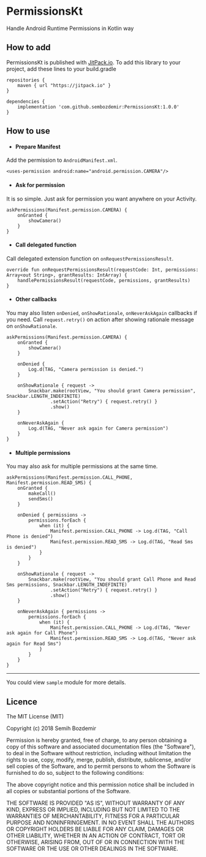 # PermissionsKt
Handle Android Runtime Permissions in Kotlin way

## How to add
PermissionsKt is published with [JitPack.io](https://jitpack.io).
To add this library to your project, add these lines to your build.gradle

```
repositories {
    maven { url "https://jitpack.io" }
}

dependencies {
    implementation 'com.github.sembozdemir:PermissionsKt:1.0.0'
}
```


## How to use

- #### Prepare Manifest

Add the permission to `AndroidManifest.xml`.

`<uses-permission android:name="android.permission.CAMERA"/>`

- #### Ask for permission 

It is so simple. Just ask for permission you want anywhere on your Activity.

```
askPermissions(Manifest.permission.CAMERA) {
    onGranted {
        showCamera()
    }
}
```

- #### Call delegated function

Call delegated extension function on `onRequestPermissionsResult`.

```
override fun onRequestPermissionsResult(requestCode: Int, permissions: Array<out String>, grantResults: IntArray) {
    handlePermissionsResult(requestCode, permissions, grantResults)
}
```

- #### Other callbacks

You may also listen `onDenied`, `onShowRationale`, `onNeverAskAgain` callbacks if you need. Call `request.retry()` on action after showing rationale message on `onShowRationale`.

```
askPermissions(Manifest.permission.CAMERA) {
    onGranted {
        showCamera()
    }

    onDenied {
        Log.d(TAG, "Camera permission is denied.")
    }

    onShowRationale { request ->
        Snackbar.make(rootView, "You should grant Camera permission", Snackbar.LENGTH_INDEFINITE)
                .setAction("Retry") { request.retry() }
                .show()
    }

    onNeverAskAgain {
        Log.d(TAG, "Never ask again for Camera permission")
    }
}
```

- #### Multiple permissions 

You may also ask for multiple permissions at the same time.

```
askPermissions(Manifest.permission.CALL_PHONE, Manifest.permission.READ_SMS) {
    onGranted {
        makeCall()
        sendSms()
    }

    onDenied { permissions ->
        permissions.forEach {
            when (it) {
                Manifest.permission.CALL_PHONE -> Log.d(TAG, "Call Phone is denied")
                Manifest.permission.READ_SMS -> Log.d(TAG, "Read Sms is denied")
            }
        }
    }

    onShowRationale { request ->
        Snackbar.make(rootView, "You should grant Call Phone and Read Sms permissions, Snackbar.LENGTH_INDEFINITE)
                .setAction("Retry") { request.retry() }
                .show()
    }

    onNeverAskAgain { permissions ->
        permissions.forEach {
            when (it) {
                Manifest.permission.CALL_PHONE -> Log.d(TAG, "Never ask again for Call Phone")
                Manifest.permission.READ_SMS -> Log.d(TAG, "Never ask again for Read Sms")
            }
        }
    }
}
```

---

You could view `sample` module for more details.

## Licence
The MIT License (MIT)

Copyright (c) 2018 Semih Bozdemir

Permission is hereby granted, free of charge, to any person obtaining a copy
of this software and associated documentation files (the "Software"), to deal
in the Software without restriction, including without limitation the rights
to use, copy, modify, merge, publish, distribute, sublicense, and/or sell
copies of the Software, and to permit persons to whom the Software is
furnished to do so, subject to the following conditions:

The above copyright notice and this permission notice shall be included in all
copies or substantial portions of the Software.

THE SOFTWARE IS PROVIDED "AS IS", WITHOUT WARRANTY OF ANY KIND, EXPRESS OR
IMPLIED, INCLUDING BUT NOT LIMITED TO THE WARRANTIES OF MERCHANTABILITY,
FITNESS FOR A PARTICULAR PURPOSE AND NONINFRINGEMENT. IN NO EVENT SHALL THE
AUTHORS OR COPYRIGHT HOLDERS BE LIABLE FOR ANY CLAIM, DAMAGES OR OTHER
LIABILITY, WHETHER IN AN ACTION OF CONTRACT, TORT OR OTHERWISE, ARISING FROM,
OUT OF OR IN CONNECTION WITH THE SOFTWARE OR THE USE OR OTHER DEALINGS IN THE
SOFTWARE.

